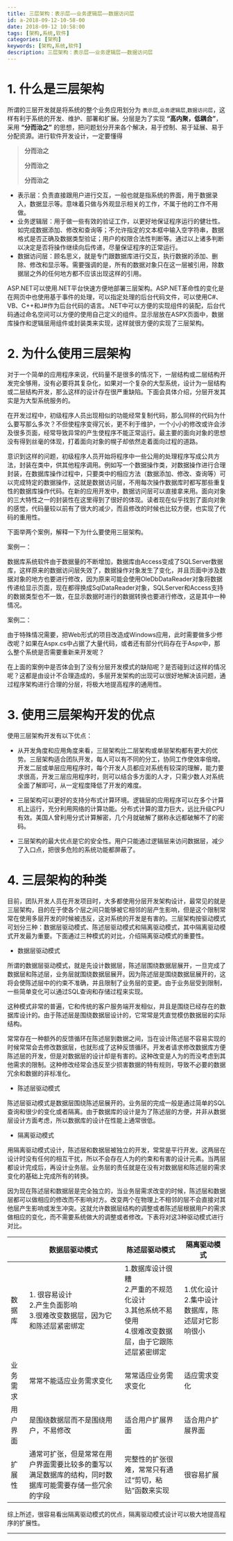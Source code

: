 ```yaml
---
title: 三层架构：表示层——业务逻辑层——数据访问层
id: a-2018-09-12-10-58-00
date: 2018-09-12 10:58:00
tags: [架构,系统,软件]
categories: [架构]
keywords: [架构,系统,软件]
description: 三层架构：表示层——业务逻辑层——数据访问层
---
```


# 1. 什么是三层架构

所谓的三层开发就是将系统的整个业务应用划分为 `表示层`,`业务逻辑层`,`数据访问层`，这样有利于系统的开发、维护、部署和扩展。分层是为了实现 **“高内聚，低耦合”**，采用 **“分而治之”** 的思想，把问题划分开来各个解决，易于控制、易于延展、易于分配资源。进行软件开发设计，一定要懂得
> **分而治之**
>
> **分而治之**
>
> **分而治之**

<!-- more -->

* 表示层：负责直接跟用户进行交互，一般也就是指系统的界面，用于数据录入，数据显示等。意味着只做与外观显示相关的工作，不属于他的工作不用做。
* 业务逻辑层：用于做一些有效的验证工作，以更好地保证程序运行的健壮性。如完成数据添加、修改和查询等；不允许指定的文本框中输入空字符串，数据格式是否正确及数据类型验证；用户的权限合法性判断等。通过以上诸多判断以决定是否将操作继续向后传递，尽量保证程序的正常运行。
* 数据访问层：顾名思义，就是专门跟数据库进行交互，执行数据的添加、删除、修改和显示等。需要强调的是，所有的数据对象只在这一层被引用，除数据层之外的任何地方都不应该出现这样的引用。

ASP.NET可以使用.NET平台快速方便地部署三层架构。ASP.NET革命性的变化是在网页中也使用基于事件的处理，可以指定处理的后台代码文件，可以使用C#、VB、C++和J#作为后台代码的语言。.NET中可以方便的实现组件的装配，后台代码通过命名空间可以方便的使用自己定义的组件。显示层放在ASPX页面中，数据库操作和逻辑层用组件或封装类来实现，这样就很方便的实现了三层架构。

# 2. 为什么使用三层架构
对于一个简单的应用程序来说，代码量不是很多的情况下，一层结构或二层结构开发完全够用，没有必要将其复杂化，如果对一个复杂的大型系统，设计为一层结构或二层结构开发，那么这样的设计存在很严重缺陷。下面会具体介绍，分层开发其实是为大型系统服务的。

在开发过程中，初级程序人员出现相似的功能经常复制代码，那么同样的代码为什么要写那么多次？不但使程序变得冗长，更不利于维护，一个小小的修改或许会涉及很多页面，经常导致异常的产生使程序不能正常运行。最主要的面向对象的思想没有得到丝毫的体现，打着面向对象的幌子却依然走着面向过程的道路。

意识到这样的问题，初级程序人员开始将程序中一些公用的处理程序写成公共方法，封装在类中，供其他程序调用。例如写一个数据操作类，对数据操作进行合理封装，在数据库操作过程中，只要类中的相应方法（数据添加、修改、查询等）可以完成特定的数据操作，这就是数据访问层，不用每次操作数据库时都写那些重复性的数据库操作代码。在新的应用开发中，数据访问层可以直接拿来用。面向对象的三大特性之一的封装性在这里得到了很好的体现。读者现在似乎找到了面向对象的感觉，代码量较以前有了很大的减少，而且修改的时候也比较方便，也实现了代码的重用性。

下面举两个案例，解释一下为什么要使用三层架构。

案例一：

数据库系统软件由于数据量的不断增加，数据库由Access变成了SQLServer数据库，这样原来的数据访问层失效了，数据操作对象发生了变化，并且页面中涉及数据对象的地方也要进行修改，因为原来可能会使用OleDbDataReader对象将数据传递给显示页面，现在都得换成SqlDataReader对象，SQLServer和Access支持的数据类型也不一致，在显示数据时进行的数据转换也要进行修改，这是其中一种情况。

案例二：

由于特殊情况需要，把Web形式的项目改造成Windows应用，此时需要做多少修改呢？如果在Aspx.cs中占据了大量代码，或者还有部分代码存在于Aspx中，那么整个系统是否需要重新来开发呢？

在上面的案例中是否体会到了没有分层开发模式的缺陷呢？是否碰到过这样的情况呢？这都是由设计不合理造成的，多层开发架构的出现可以很好地解决该问题，通过程序架构进行合理的分层，将极大地提高程序的通用性。

# 3. 使用三层架构开发的优点
使用三层架构开发有以下优点：

* 从开发角度和应用角度来看，三层架构比二层架构或单层架构都有更大的优势。三层架构适合团队开发，每人可以有不同的分工，协同工作使效率倍增。开发二层或单层应用程序时，每个开发人员都应对系统有较深的理解，能力要求很高，开发三层应用程序时，则可以结合多方面的人才，只需少数人对系统全面了解即可，从一定程度降低了开发的难度。

* 三层架构可以更好的支持分布式计算环境。逻辑层的应用程序可以在多个计算机上运行，充分利用网络的计算功能。分布式计算的潜力巨大，远比升级CPU有效。美国人曾利用分式计算解密，几个月就破解了据称永远都破解不了的密码。

* 三层架构的最大优点是它的安全性。用户只能通过逻辑层来访问数据层，减少了入口点，把很多危险的系统功能都屏蔽了。

# 4. 三层架构的种类
目前，团队开发人员在开发项目时，大多都使用分层开发架构设计，最常见的就是三层架构，目的在于使各个层之间只能够被它相邻的层产生影响，但是这个限制常常在使用多层开发的时候被违反，这对系统的开发是有害的。三层架构按驱动模式可划分三种：数据层驱动模式、陈述层驱动模式和隔离驱动模式，其中隔离驱动模式开发最为重要。下面通过三种模式的对比，介绍隔离驱动模式的重要性。

* 数据层驱动模式

 所谓的数据层驱动模式，就是先设计数据层，陈述层围绕数据层展开，一旦完成了数据层和陈述层，业务层就围绕数据层展开。因为陈述层是围绕数据层展开的，这将会使陈述层中的约束不准确，并且限制了业务层的变更。由于业务层受到限制，一些简单变化可以通过SQL查询和存储过程来实现。

 这种模式非常的普遍，它和传统的客户服务端开发相似，并且是围绕已经存在的数据库设计的。由于陈述层是围绕数据层设计的，它常常是凭直觉模仿数据层的实际结构。

 常常存在一种额外的反馈循环在陈述层到数据之间，当在设计陈述层不容易实现的时候常常会去修改数据层，也就形成了这种反馈循环。开发者请求修改数据库方便陈述层的开发，但是对数据层的设计却是有害的。这种改变是人为的而没考虑到其他需求的限制。这种修改经常会违反至少损害数据的特有规则，导致不必要的数据冗余和数据的非标准化。

* 陈述层驱动模式

 陈述层驱动模式是数据层围绕陈述层展开的。业务层的完成一般是通过简单的SQL查询和很少的变化或者隔离。由于数据库的设计是为了陈述层的方便，并非从数据层设计方面考虑，所以数据库的设计在性能上通常很低。

* 隔离驱动模式

 用隔离驱动模式设计，陈述层和数据层被独立的开发，常常是平行开发。这两层在设计时没有任何的相互干扰，所以不会存在人为的约束和有害的设计元素。当两层都设计完成后，再设计业务层。业务层的责任就是在没有对数据层和陈述层的需求变化的基础上完成所有的转换。

 因为现在陈述层和数据层是完全独立的，当业务层需求改变的时候，陈述层和数据层都可以做相应的修改而不影响对方。改变两个在物理上不相邻的层不会直接对其他层产生影响或发生冲突。这就允许数据层结构的调整或者陈述层根据用户的需求做相应的变化，而不需要系统做大的调整或者修改。下表将对这3种驱动模式进行对比。

|          |数据层驱动模式|陈述层驱动模式|隔离驱动模式|
|----------|-------------|-------------|----------|
|数据库   | 1. 很容易设计<br>2.产生负面影响<br>3.很难改变数据层，因为它和陈述层紧密绑定  |1.数据库设计很糟<br>2.严重的不规范化设计<br>3.其他系统不易使用<br>4.很难改变数据层，由于它跟陈述层紧密绑定   |1.优化设计<br>2.集中设计数据库，陈述层对它影响很小|
|业务需求 |常常不能适应业务需求变化              |常常适应业务需求变化 |适应需求变化       |
|用户界面 |是围绕数据层而不是围绕用户，不易修改   |适合用户扩展界面     |适合用户扩展界面   |
|扩展性   |通常可扩张，但是常常在用户界面需要比较多的重写以满足数据库的结构，同时数据库可能需要存储一些冗余的字段   |完整性的扩张很难，常常只有通过“剪切，粘贴”函数来实现   |很容易扩展   |

综上所述，很容易看出隔离驱动模式的优点，隔离驱动模式设计可以极大地提高程序的扩展性。




-------
